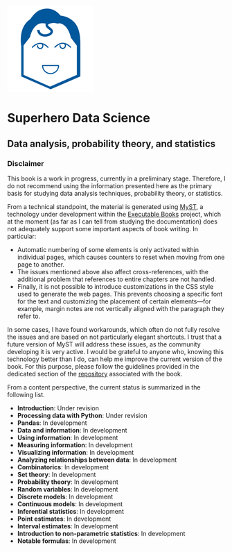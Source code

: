 
![SDS logo](../_static/img/logo.png)

# Superhero Data Science  
## Data analysis, probability theory, and statistics

### Disclaimer

This book is a work in progress, currently in a preliminary stage.
Therefore, I do not recommend using the information presented here as the
primary basis for studying data analysis techniques, probability theory, or
statistics.

From a technical standpoint, the material is generated using
[MyST](https://mystmd.org/), a technology under development within the
[Executable Books](https://github.com/executablebooks) project, which at the
moment (as far as I can tell from studying the documentation) does not
adequately support some important aspects of book writing. In particular:
  
- Automatic numbering of some elements is only activated within individual
  pages, which causes counters to reset when moving from one page to another.
- The issues mentioned above also affect cross-references, with the additional
  problem that references to entire chapters are not handled.
- Finally, it is not possible to introduce customizations in the CSS style used
  to generate the web pages. This prevents choosing a specific font for the
  text and customizing the placement of certain elements—for example, margin
  notes are not vertically aligned with the paragraph they refer to.

In some cases, I have found workarounds, which often do not fully resolve the
issues and are based on not particularly elegant shortcuts. I trust that a
future version of MyST will address these issues, as the community developing
it is very active. I would be grateful to anyone who, knowing this technology
better than I do, can help me improve the current version of the book. For this
purpose, please follow the guidelines provided in the dedicated section of the
[repository](https://github.com/dariomalchiodi/sds/blob/main/CONTRIBUTING.md)
associated with the book.

From a content perspective, the current status is summarized in the following
list.

- **Introduction**: Under revision  
- **Processing data with Python**: Under revision  
- **Pandas**: In development  
- **Data and information**: In development  
- **Using information**: In development  
- **Measuring information**: In development  
- **Visualizing information**: In development  
- **Analyzing relationships between data**: In development  
- **Combinatorics**: In development  
- **Set theory**: In development  
- **Probability theory**: In development  
- **Random variables**: In development  
- **Discrete models**: In development  
- **Continuous models**: In development  
- **Inferential statistics**: In development  
- **Point estimates**: In development  
- **Interval estimates**: In development  
- **Introduction to non-parametric statistics**: In development  
- **Notable formulas**: In development
